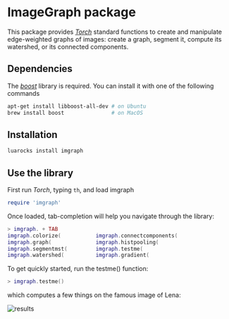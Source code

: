 # ImageGraph package

This package provides [*Torch*](http://torch.ch/) standard functions to create and manipulate edge-weighted graphs of images: create a graph, segment it, compute its watershed, or its connected components.

## Dependencies

The [*boost*](http://www.boost.org/) library is required. You can install it with one of the following commands

``` sh
apt-get install libboost-all-dev # on Ubuntu
brew install boost               # on MacOS
```

## Installation

``` sh
luarocks install imgraph
```

## Use the library

First run *Torch*, typing `th`, and load imgraph

``` lua
require 'imgraph'
```

Once loaded, tab-completion will help you navigate through the library:

``` lua
> imgraph. + TAB
imgraph.colorize(           imgraph.connectcomponents(  
imgraph.graph(              imgraph.histpooling(        
imgraph.segmentmst(         imgraph.testme(             
imgraph.watershed(          imgraph.gradient(
```

To get quickly started, run the testme() function:

``` lua
> imgraph.testme()
```

which computes a few things on the famous image of Lena:

![results](http://data.neuflow.org/share/imgraph-testme.jpg)
